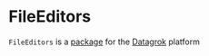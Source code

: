# FileEditors

`FileEditors` is a [package](https://datagrok.ai/help/develop/develop#packages) for the [Datagrok](https://datagrok.ai) platform
